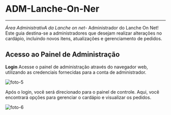 # ADM-Lanche-On-Ner
----------------------------------------------
*Área AdministrativA da Lanche on net*-
Administrador do Lanche On Net! Este guia destina-se a administradores que desejam realizar alterações no cardápio, incluindo novos itens, atualizações e gerenciamento de pedidos.

## Acesso ao Painel de Administração
**Login**
Acesse o painel de administração através do navegador web, utilizando as credenciais fornecidas para a conta de administrador.

![foto-5](https://github.com/M4noel/ADM-Lanche-On-Ner/assets/86434035/c937d906-5009-4279-af43-2752784a1fd4)

Após o login, você será direcionado para o painel de controle. Aqui, você encontrará opções para gerenciar o cardápio e visualizar os pedidos.

![foto-6](https://github.com/M4noel/ADM-Lanche-On-Ner/assets/86434035/92a50bf0-908e-412e-ba63-dcd45207286f)
